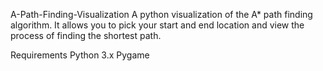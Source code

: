 A-Path-Finding-Visualization
A python visualization of the A* path finding algorithm. It allows you to pick your start and end location and view the process of finding the shortest path.

Requirements
Python 3.x
Pygame
